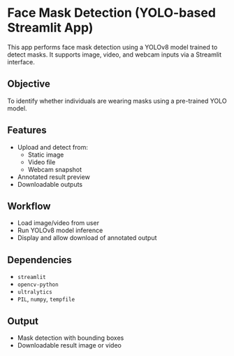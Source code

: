 # Face Mask Detection (YOLO-based Streamlit App)

This app performs face mask detection using a YOLOv8 model trained to detect masks. It supports image, video, and webcam inputs via a Streamlit interface.

## Objective

To identify whether individuals are wearing masks using a pre-trained YOLO model.

## Features

- Upload and detect from:
  - Static image
  - Video file
  - Webcam snapshot
- Annotated result preview
- Downloadable outputs

## Workflow

- Load image/video from user
- Run YOLOv8 model inference
- Display and allow download of annotated output

## Dependencies

- `streamlit`
- `opencv-python`
- `ultralytics`
- `PIL`, `numpy`, `tempfile`

## Output

- Mask detection with bounding boxes
- Downloadable result image or video

